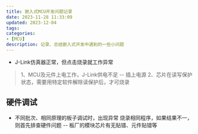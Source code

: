 ```yaml
---
title: 嵌入式MCU开发问题记录
date: 2023-11-28 11:33:09
updated: 2023-12-04
tags:
categories:
- [MCU]
description: 记录、总结嵌入式开发中遇到的一些小问题
---
```



- J-Link仿真器正常，但点击烧录就工作异常
> 1、MCU及元件上电工作，J-Link供电不足 -- 插上电源
> 2、芯片在读写保护状态，需要用特定软件解除读保护后，才可烧录




## 硬件调试

- 不同批次、相同原理的板子调试时，出现异常
    烧录相同程序，如果结果不一，则首先排查硬件问题 -- 板厂的模块芯片有无贴错、元件贴错等

